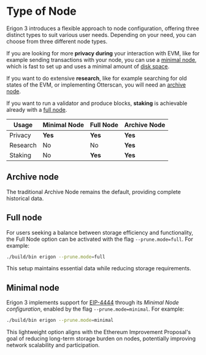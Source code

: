 # Type of Node

Erigon 3 introduces a flexible approach to node configuration, offering three distinct types to suit various user needs. Depending on your need, you can choose from three different node types.

If you are looking for more **privacy during** your interaction with EVM, like for example sending transactions with your node, you can use a [minimal node](#minimal-node), which is fast to set up and uses a minimal amount of [disk space](disk-space.md).

If you want to do extensive **research**, like for example searching for old states of the EVM, or implementing Otterscan, you will need an [archive node](#archive-node).

If you want to run a validator and produce blocks, **staking** is achievable already with a [full node](#full-node).


| Usage    | Minimal Node | Full Node | Archive Node |
|----------|--------------|-----------|--------------|
| Privacy  |    **Yes**       |    **Yes**    |    **Yes**       |
| Research |    No        |    No     |    **Yes**       |
| Staking  |    No        |    **Yes**    |    **Yes**       |

## Archive node
The traditional Archive Node remains the default, providing complete historical data.

## Full node
For users seeking a balance between storage efficiency and functionality, the Full Node option can be activated with the flag `--prune.mode=full`. For example:

```bash
./build/bin erigon --prune.mode=full
```

This setup maintains essential data while reducing storage requirements.

## Minimal node
Erigon 3 implements support for [EIP-4444](https://eips.ethereum.org/EIPS/eip-4444) through its *Minimal Node configuration*, enabled by the flag `--prune.mode=minimal`. For example:

```bash
./build/bin erigon --prune.mode=minimal
```

This lightweight option aligns with the Ethereum Improvement Proposal's goal of reducing long-term storage burden on nodes, potentially improving network scalability and participation.
